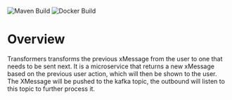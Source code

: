 ![Maven Build](https://github.com/samagra-comms/transformer/actions/workflows/build.yml/badge.svg)
![Docker Build](https://github.com/samagra-comms/transformer/actions/workflows/docker-build-push.yml/badge.svg)

# Overview
Transformers transforms the previous xMessage from the user to one that needs to be sent next. It is a microservice that returns a new xMessage based on the previous user action, which will then be shown to the user. The XMessage will be pushed to the kafka topic, the outbound will listen to this topic to further process it.